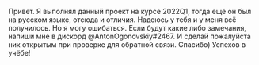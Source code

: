 Привет. Я выполнял данный проект на курсе 2022Q1, тогда ещё он был на русском языке, отсюда и отличия. Надеюсь у тебя и у меня всё получилось. Но я могу ошибаться. Если будут какие либо замечания, напиши мне в дискорд @AntonOgonovskiy#2467. И сделай пожалуйста ник открытым при проверке для обратной связи. Спасибо) Успехов в учёбе!
